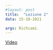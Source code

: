 ```yaml
---
#layout: post
title:  "Lezione 2"
data: 15-10-2021

args: Richiami.
---
```


[Video](https://uniroma2.sharepoint.com/sites/GAMBOSI-8066834-FONDAMENTI_DI_INFORMATICA_1/Documenti%20condivisi/Lezioni/Recordings/Lezione%20Fondamenti%20di%20Informatica-20211015_111425-Registrazione%20della%20riunione.mp4)